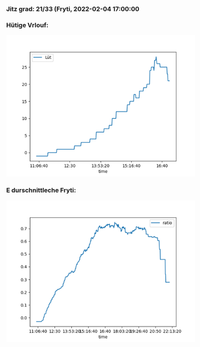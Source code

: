 ### Jitz grad: 21/33 (Fryti, 2022-02-04 17:00:00

### Hütige Vrlouf:
![Graph](Today.png)

### E durschnittleche Fryti:
![Graph](Fryti.png)